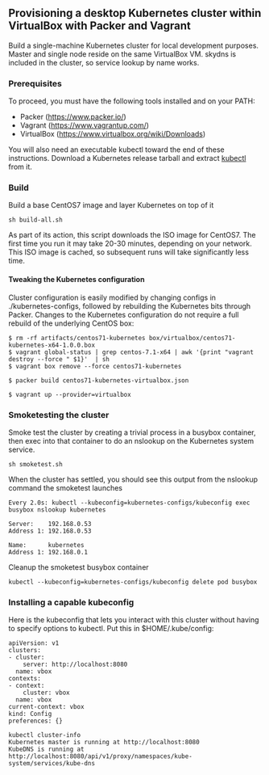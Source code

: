 ## Provisioning a desktop Kubernetes cluster within VirtualBox with Packer and Vagrant

Build a single-machine Kubernetes cluster for local development purposes.  Master and single node reside
on the same VirtualBox VM.  skydns is included in the cluster, so service lookup by name works.

### Prerequisites

To proceed, you must have the following tools installed and on your PATH:

* Packer (https://www.packer.io/)
* Vagrant (https://www.vagrantup.com/)
* VirtualBox (https://www.virtualbox.org/wiki/Downloads)

You will also need an executable kubectl toward the end of these
instructions.  Download a Kubernetes release tarball and extract
[kubectl](https://github.com/kubernetes/kubernetes/releases/tag/v1.0.6)
from it.

### Build

Build a base CentOS7 image and layer Kubernetes on top of it

```
sh build-all.sh
```

As part of its action, this script downloads the ISO image for
CentOS7.  The first time you run it may take 20-30 minutes, depending
on your network.  This ISO image is cached, so subsequent runs will
take significantly less time.

#### Tweaking the Kubernetes configuration

Cluster configuration is easily modified by changing configs in ./kubernetes-configs, followed
by rebuilding the Kubernetes bits through Packer.  Changes to the Kubernetes configuration do not require a full rebuild
of the underlying CentOS box:

```
$ rm -rf artifacts/centos71-kubernetes box/virtualbox/centos71-kubernetes-x64-1.0.0.box
$ vagrant global-status | grep centos-7.1-x64 | awk '{print "vagrant destroy --force " $1}'  | sh
$ vagrant box remove --force centos71-kubernetes

$ packer build centos71-kubernetes-virtualbox.json

$ vagrant up --provider=virtualbox
```

### Smoketesting the cluster

Smoke test the cluster by creating a trivial process in a busybox
container, then exec into that container to do an nslookup on the
Kubernetes system service.

```
sh smoketest.sh
```

When the cluster has settled, you should see this output from the
nslookup command the smoketest launches

```
Every 2.0s: kubectl --kubeconfig=kubernetes-configs/kubeconfig exec busybox nslookup kubernetes        

Server:    192.168.0.53
Address 1: 192.168.0.53

Name:      kubernetes
Address 1: 192.168.0.1
```

Cleanup the smoketest busybox container

```
kubectl --kubeconfig=kubernetes-configs/kubeconfig delete pod busybox
```

### Installing a capable kubeconfig

Here is the kubeconfig that lets you interact with this cluster
without having to specify options to kubectl.  Put this in
$HOME/.kube/config:

```
apiVersion: v1
clusters:
- cluster:
    server: http://localhost:8080
  name: vbox
contexts:
- context:
    cluster: vbox
  name: vbox
current-context: vbox
kind: Config
preferences: {}
```

```
kubectl cluster-info
Kubernetes master is running at http://localhost:8080
KubeDNS is running at http://localhost:8080/api/v1/proxy/namespaces/kube-system/services/kube-dns
```
